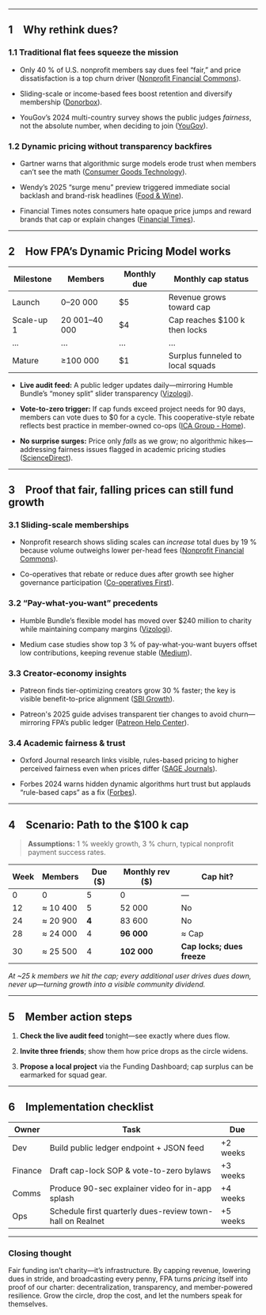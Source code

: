 
---

## 1 Why rethink dues?

### 1.1 Traditional flat fees squeeze the mission

- Only 40 % of U.S. nonprofit members say dues feel “fair,” and price dissatisfaction is a top churn driver ([Nonprofit Financial Commons](https://nonprofitfinancials.org/wp-content/uploads/2024/05/Webinar-Resource-Membership-Model_slides.pdf?utm_source=chatgpt.com "[PDF] The Evolved Membership Nonprofit:")).
    
- Sliding-scale or income-based fees boost retention and diversify membership ([Donorbox](https://donorbox.org/nonprofit-blog/nonprofit-funding-sources?utm_source=chatgpt.com "Top Funding Sources for Nonprofits and Charities in 2025 - Donorbox")).
    
- YouGov’s 2024 multi-country survey shows the public judges _fairness_, not the absolute number, when deciding to join ([YouGov](https://business.yougov.com/content/49709-fair-unfair-consumer-opinion-on-dynamic-pricing-2024?utm_source=chatgpt.com "Fair or unfair? Consumer opinion on dynamic pricing in 2024")).
    

### 1.2 Dynamic pricing without transparency backfires

- Gartner warns that algorithmic surge models erode trust when members can’t see the math ([Consumer Goods Technology](https://consumergoods.com/dynamic-pricing-risks-eroding-consumer-trust-gartner?utm_source=chatgpt.com "Dynamic Pricing Risks Eroding Consumer Trust: Gartner")).
    
- Wendy’s 2025 “surge menu” preview triggered immediate social backlash and brand-risk headlines ([Food & Wine](https://www.foodandwine.com/why-dynamic-pricing-is-a-bad-idea-for-wendys-8602616?utm_source=chatgpt.com "Wendy's Still Plans to Introduce Dynamic Pricing in 2025 - Here's Why It May Not Be a Great Idea")).
    
- Financial Times notes consumers hate opaque price jumps and reward brands that cap or explain changes ([Financial Times](https://www.ft.com/content/202bb768-667a-4f6e-ac71-ba22f9d091b8?utm_source=chatgpt.com "Why everyone hates dynamic pricing")).
    

---

## 2 How FPA’s Dynamic Pricing Model works

|Milestone|Members|Monthly due|Monthly cap status|
|---|---|---|---|
|Launch|0–20 000|$5|Revenue grows toward cap|
|Scale-up 1|20 001–40 000|$4|Cap reaches $100 k then locks|
|...|…|…|…|
|Mature|≥100 000|$1|Surplus funneled to local squads|

- **Live audit feed:** A public ledger updates daily—mirroring Humble Bundle’s “money split” slider transparency ([Vizologi](https://vizologi.com/business-strategy-canvas/the-humble-bundle-business-model-canvas/ "What is The Humble Bundle's business model? | Vizologi")).
    
- **Vote-to-zero trigger:** If cap funds exceed project needs for 90 days, members can vote dues to $0 for a cycle. This cooperative-style rebate reflects best practice in member-owned co-ops ([ICA Group - Home](https://icagroup.org/wp-content/uploads/2020/09/Setting-a-Share-Price.pdf?utm_source=chatgpt.com "[PDF] Setting a Membership Share Price | ICA Group")).
    
- **No surprise surges:** Price only _falls_ as we grow; no algorithmic hikes—addressing fairness issues flagged in academic pricing studies ([ScienceDirect](https://www.sciencedirect.com/science/article/pii/S0167811624000946?utm_source=chatgpt.com "Algorithmic pricing: Effects on consumer trust and price search")).
    

---

## 3 Proof that fair, falling prices can still fund growth

### 3.1 Sliding-scale memberships

- Nonprofit research shows sliding scales can _increase_ total dues by 19 % because volume outweighs lower per-head fees ([Nonprofit Financial Commons](https://nonprofitfinancials.org/wp-content/uploads/2024/05/Webinar-Resource-Membership-Model_slides.pdf?utm_source=chatgpt.com "[PDF] The Evolved Membership Nonprofit:")).
    
- Co-operatives that rebate or reduce dues after growth see higher governance participation ([Co-operatives First](https://cooperativesfirst.com/blog/2018/05/10/5-ways-to-increase-membership-engagement/?utm_source=chatgpt.com "5 ways to increase membership engagement - Co-operatives First")).
    

### 3.2 “Pay-what-you-want” precedents

- Humble Bundle’s flexible model has moved over $240 million to charity while maintaining company margins ([Vizologi](https://vizologi.com/business-strategy-canvas/the-humble-bundle-business-model-canvas/ "What is The Humble Bundle's business model? | Vizologi")).
    
- Medium case studies show top 3 % of pay-what-you-want buyers offset low contributions, keeping revenue stable ([Medium](https://medium.com/%40tmorkes/pay-what-you-want-the-ultimate-sales-strategy-4030c63c5798?utm_source=chatgpt.com "Pay What You Want: The Ultimate Sales Strategy | by Tom Morkes")).
    

### 3.3 Creator-economy insights

- Patreon finds tier-optimizing creators grow 30 % faster; the key is visible benefit-to-price alignment ([SBI Growth](https://sbigrowth.com/insights/patreon-pricing-page-teardown?utm_source=chatgpt.com "Patreon's Pricing Strategy: Building Relationships and Revenue")).
    
- Patreon's 2025 guide advises transparent tier changes to avoid churn—mirroring FPA’s public ledger ([Patreon Help Center](https://support.patreon.com/hc/en-us/articles/24879210577165-How-to-adjust-your-membership-tier-prices-a-guide-for-creators?utm_source=chatgpt.com "How to adjust your membership tier prices: a guide for creators")).
    

### 3.4 Academic fairness & trust

- Oxford Journal research links visible, rules-based pricing to higher perceived fairness even when prices differ ([SAGE Journals](https://journals.sagepub.com/doi/10.1177/13567667221095583?utm_source=chatgpt.com "The influence of dynamic pricing on consumer trust, value, and ...")).
    
- Forbes 2024 warns hidden dynamic algorithms hurt trust but applauds “rule-based caps” as a fix ([Forbes](https://www.forbes.com/sites/sushmadaggubati/2024/10/15/unlocking-profit-and-building-customer-trust-with-dynamic-pricing/?utm_source=chatgpt.com "Unlocking Profit And Building Customer Trust With Dynamic Pricing")).
    

---

## 4 Scenario: Path to the $100 k cap

> **Assumptions:** 1 % weekly growth, 3 % churn, typical nonprofit payment success rates.

|Week|Members|Due ($)|Monthly rev ($)|Cap hit?|
|---|---|---|---|---|
|0|0|5|0|—|
|12|≈ 10 400|5|52 000|No|
|24|≈ 20 900|**4**|83 600|No|
|28|≈ 24 000|4|**96 000**|≈ Cap|
|30|≈ 25 500|4|**102 000**|**Cap locks; dues freeze**|

_At ~25 k members we hit the cap; every additional user drives dues _down_, never up—turning growth into a visible community dividend._

---

## 5 Member action steps

1. **Check the live audit feed** tonight—see exactly where dues flow.
    
2. **Invite three friends**; show them how price drops as the circle widens.
    
3. **Propose a local project** via the Funding Dashboard; cap surplus can be earmarked for squad gear.
    

---

## 6 Implementation checklist

|Owner|Task|Due|
|---|---|---|
|Dev|Build public ledger endpoint + JSON feed|+2 weeks|
|Finance|Draft cap-lock SOP & vote-to-zero bylaws|+3 weeks|
|Comms|Produce 90-sec explainer video for in-app splash|+4 weeks|
|Ops|Schedule first quarterly dues-review town-hall on Realnet|+5 weeks|

---

### Closing thought

Fair funding isn’t charity—it’s infrastructure. By capping revenue, lowering dues in stride, and broadcasting every penny, FPA turns _pricing_ itself into proof of our charter: decentralization, transparency, and member-powered resilience. Grow the circle, drop the cost, and let the numbers speak for themselves.